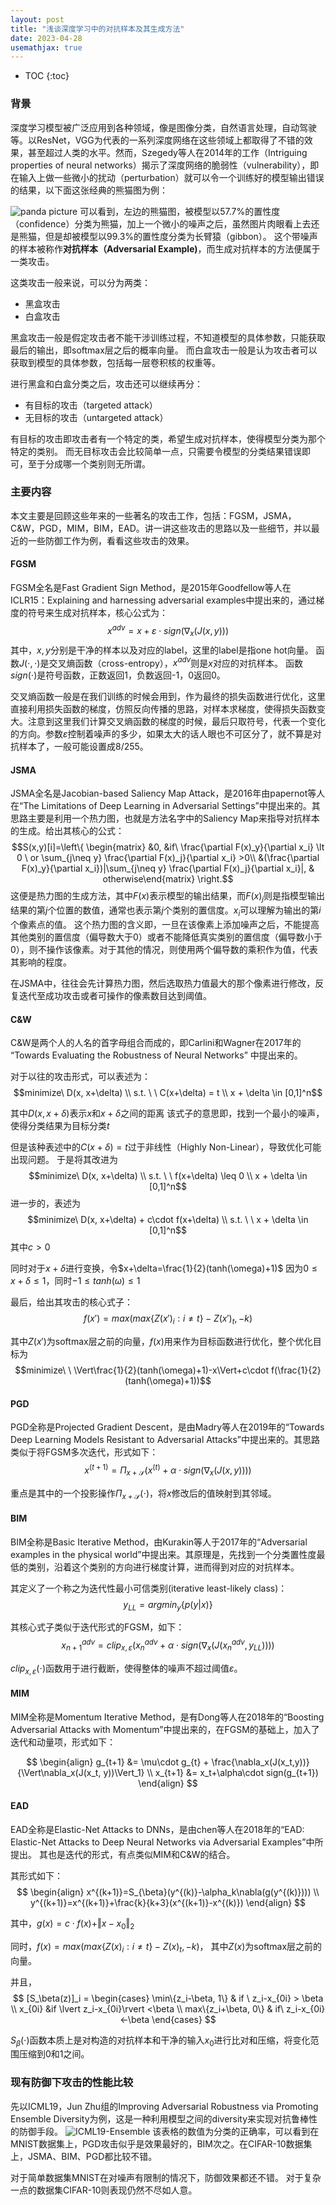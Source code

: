 ```yaml
---
layout: post
title: "浅谈深度学习中的对抗样本及其生成方法"
date: 2023-04-28
usemathjax: true
---
```


* TOC
{:toc}


### 背景

深度学习模型被广泛应用到各种领域，像是图像分类，自然语言处理，自动驾驶等。以ResNet，VGG为代表的一系列深度网络在这些领域上都取得了不错的效果，甚至超过人类的水平。然而，Szegedy等人在2014年的工作（Intriguing properties of neural networks）揭示了深度网络的脆弱性（vulnerability），即在输入上做一些微小的扰动（perturbation）就可以令一个训练好的模型输出错误的结果，以下面这张经典的熊猫图为例：

![panda picture](https://mezereon-upic.oss-cn-shanghai.aliyuncs.com/uPic/watermark,type_ZmFuZ3poZW5naGVpdGk,shadow_10,text_aHR0cHM6Ly9ibG9nLmNzZG4ubmV0L3FxXzM0MjA2OTUy,size_16,color_FFFFFF,t_70.png)
可以看到，左边的熊猫图，被模型以57.7%的置性度（confidence）分类为熊猫，加上一个微小的噪声之后，虽然图片肉眼看上去还是熊猫，但是却被模型以99.3%的置性度分类为长臂猿（gibbon）。
这个带噪声的样本被称作**对抗样本（Adversarial Example)**，而生成对抗样本的方法便属于一类攻击。

这类攻击一般来说，可以分为两类：

- 黑盒攻击
- 白盒攻击

黑盒攻击一般是假定攻击者不能干涉训练过程，不知道模型的具体参数，只能获取最后的输出，即softmax层之后的概率向量。
而白盒攻击一般是认为攻击者可以获取到模型的具体参数，包括每一层卷积核的权重等。

进行黑盒和白盒分类之后，攻击还可以继续再分：

- 有目标的攻击（targeted attack）
- 无目标的攻击（untargeted attack）

有目标的攻击即攻击者有一个特定的类，希望生成对抗样本，使得模型分类为那个特定的类别。
而无目标攻击会比较简单一点，只需要令模型的分类结果错误即可，至于分成哪一个类别则无所谓。

### 主要内容

本文主要是回顾这些年来的一些著名的攻击工作，包括：FGSM，JSMA，C&W，PGD，MIM，BIM，EAD。讲一讲这些攻击的思路以及一些细节，并以最近的一些防御工作为例，看看这些攻击的效果。


#### FGSM

FGSM全名是Fast Gradient Sign Method，是2015年Goodfellow等人在ICLR15：Explaining and harnessing adversarial examples中提出来的，通过梯度的符号来生成对抗样本，核心公式为：
$$x^{adv} = x + \varepsilon\cdot sign(\nabla_x(J(x,y)))$$
其中，$x,y$分别是干净的样本以及对应的label，这里的label是指one hot向量。
函数$J(\cdot, \cdot)$是交叉熵函数（cross-entropy），$x^{adv}$则是$x$对应的对抗样本。
函数$sign(\cdot)$是符号函数，正数返回1，负数返回-1，0返回0。

交叉熵函数一般是在我们训练的时候会用到，作为最终的损失函数进行优化，这里直接利用损失函数的梯度，仿照反向传播的思路，对样本求梯度，使得损失函数变大。注意到这里我们计算交叉熵函数的梯度的时候，最后只取符号，代表一个变化的方向。参数$\varepsilon$控制着噪声的多少，如果太大的话人眼也不可区分了，就不算是对抗样本了，一般可能设置成8/255。

#### JSMA

JSMA全名是Jacobian-based Saliency Map Attack，是2016年由papernot等人在“The Limitations of Deep Learning in Adversarial Settings”中提出来的。其思路主要是利用一个热力图，也就是方法名字中的Saliency Map来指导对抗样本的生成。给出其核心的公式：
$$S(x,y)[i]=\left\{ \begin{matrix} &0, &if\  \frac{\partial F(x)_y}{\partial x_i} \lt 0  \ or \sum_{j\neq y} \frac{\partial F(x)_j}{\partial x_i} >0\\ &(\frac{\partial F(x)_y}{\partial x_i})|\sum_{j\neq y} \frac{\partial F(x)_j}{\partial x_i}|, & otherwise\end{matrix} \right.$$
这便是热力图的生成方法，其中$F(x)$表示模型的输出结果，而$F(x)_j$则是指模型输出结果的第$j$个位置的数值，通常也表示第$j$个类别的置信度。$x_i$可以理解为输出的第$i$个像素点的值。
这个热力图的含义即，一旦在该像素上添加噪声之后，不能提高其他类别的置信度（偏导数大于0）或者不能降低真实类别的置信度（偏导数小于0），则不操作该像素。对于其他的情况，则使用两个偏导数的乘积作为值，代表其影响的程度。

在JSMA中，往往会先计算热力图，然后选取热力值最大的那个像素进行修改，反复迭代至成功攻击或者可操作的像素数目达到阈值。


#### C&W

C&W是两个人的人名的首字母组合而成的，即Carlini和Wagner在2017年的 “Towards Evaluating the Robustness of Neural Networks” 中提出来的。

对于以往的攻击形式，可以表述为：
$$minimize\ D(x, x+\delta) \\ s.t. \ \ C(x+\delta) = t \\ x + \delta \in [0,1]^n$$

其中$D(x,x+\delta)$表示$x$和$x+\delta$之间的距离
该式子的意思即，找到一个最小的噪声，使得分类结果为目标分类$t$

但是该种表述中的$C(x+\delta) = t$过于非线性（Highly Non-Linear），导致优化可能出现问题。
于是将其改进为
$$minimize\ D(x, x+\delta) \\ s.t. \ \ f(x+\delta) \leq 0 \\ x + \delta \in [0,1]^n$$
进一步的，表述为
$$minimize\ D(x, x+\delta) + c\cdot f(x+\delta) \\ s.t. \ \  x + \delta \in [0,1]^n$$
其中$c>0$

同时对于$x+\delta$进行变换，令$x+\delta=\frac{1}{2}(tanh(\omega)+1)$
因为$0\leq x+\delta\leq 1$，同时$-1\leq tanh(\omega)\leq 1$

最后，给出其攻击的核心式子：
$$f(x')=max(max\{Z(x')_i:i\neq t\}-Z(x')_t, -k)$$

其中$Z(x')$为softmax层之前的向量，$f(x)$用来作为目标函数进行优化，整个优化目标为
$$minimize\ \ \Vert\frac{1}{2}(tanh(\omega)+1)-x\Vert+c\cdot f(\frac{1}{2}(tanh(\omega)+1))$$


#### PGD

PGD全称是Projected Gradient Descent，是由Madry等人在2019年的“Towards Deep Learning Models Resistant to Adversarial Attacks”中提出来的。其思路类似于将FGSM多次迭代，形式如下：
$$x^{(t+1)}=\Pi_{x+\mathcal{S}}(x^{(t)}+\alpha\cdot sign(\nabla_x(J(x,y))))$$

重点是其中的一个投影操作$\Pi_{x+\mathcal{S}}(\cdot)$，将$x$修改后的值映射到其邻域。


#### BIM

BIM全称是Basic Iterative Method，由Kurakin等人于2017年的“Adversarial examples in the physical world”中提出来。其原理是，先找到一个分类置性度最低的类别，沿着这个类别的方向进行梯度计算，进而得到对应的对抗样本。

其定义了一个称之为迭代性最小可信类别(iterative least-likely class)：
$$y_{LL}=argmin_y\{p(y|x)\}$$

其核心式子类似于迭代形式的FGSM，如下：
$$x_{n+1}^{adv}=clip_{x,\varepsilon}(x_n^{adv}+\alpha\cdot sign(\nabla_x(J(x_n^{adv},y_{LL}))))$$

$clip_{x,\varepsilon}(\cdot)$函数用于进行截断，使得整体的噪声不超过阈值$\varepsilon$。

#### MIM

MIM全称是Momentum Iterative Method，是有Dong等人在2018年的“Boosting Adversarial Attacks with Momentum”中提出来的，在FGSM的基础上，加入了迭代和动量项，形式如下：

$$
\begin{align}
    g_{t+1} &= \mu\cdot g_{t} + \frac{\nabla_x(J(x_t,y))}{\Vert\nabla_x(J(x_t, y))\Vert_1} \\
    x_{t+1} &= x_t+\alpha\cdot sign(g_{t+1}) 
\end{align}
$$

#### EAD

EAD全称是Elastic-Net Attacks to DNNs，是由chen等人在2018年的“EAD: Elastic-Net Attacks to Deep Neural Networks via Adversarial Examples”中所提出。
其也是迭代的形式，有点类似MIM和C&W的结合。

其形式如下：
$$
\begin{align}
    x^{(k+1)}=S_{\beta}(y^{(k)}-\alpha_k\nabla(g(y^{(k)}))) \\
    y^{(k+1)}=x^{(k+1)}+\frac{k}{k+3}(x^{(k+1)}-x^{(k)})
\end{align}
$$

其中，$g(x) = c\cdot f(x) + \Vert x-x_0\Vert_2$

同时，$f(x)=max(max\{Z(x)_i:i\neq t\}-Z(x)_t, -k)$， 其中$Z(x)$为softmax层之前的向量。

并且，
$$
[S_\beta(z)]_i = 
\begin{cases} 
\min\{z_i-\beta, 1\} & if \ z_i-x_{0i} > \beta \\
x_{0i} &if  \lvert z_i-x_{0i}\rvert <\beta \\ 
max\{z_i+\beta, 0\} & if\ z_i-x_{0i}<-\beta 
\end{cases}
$$

$S_\beta(\cdot)$函数本质上是对构造的对抗样本和干净的输入$x_0$进行比对和压缩，将变化范围压缩到0和1之间。

### 现有防御下攻击的性能比较

先以ICML19，Jun Zhu组的Improving Adversarial Robustness via Promoting Ensemble Diversity为例，这是一种利用模型之间的diversity来实现对抗鲁棒性的防御手段。
![ICML19-Ensemble](https://mezereon-upic.oss-cn-shanghai.aliyuncs.com/uPic/watermark,type_ZmFuZ3poZW5naGVpdGk,shadow_10,text_aHR0cHM6Ly9ibG9nLmNzZG4ubmV0L3FxXzM0MjA2OTUy,size_16,color_FFFFFF,t_70-20230430175622870.png)
该表格的数值为分类的正确率，可以看到在MNIST数据集上，PGD攻击似乎是效果最好的，BIM次之。在CIFAR-10数据集上，JSMA、BIM、PGD都比较不错。

对于简单数据集MNIST在对噪声有限制的情况下，防御效果都还不错。
对于复杂一点的数据集CIFAR-10则表现仍然不尽如人意。